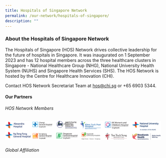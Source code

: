 ```yaml
---
title: Hospitals of Singapore Network
permalink: /our-network/hospitals-of-singapore/
description: ""
---
```

### About the Hospitals of Singapore Network 
 

The Hospitals of Singapore (HOS) Network drives collective leadership for the future of hospitals in Singapore. It was inaugurated on 1 September 2023 and has 12 hospital members across the three healthcare clusters in Singapore - National Healthcare Group (NHG), National University Health System (NUHS) and Singapore Health Services (SHS). The HOS Network is hosted by the Centre for Healthcare Innovation (CHI).

Contact HOS Network Secretariat Team at [hos@chi.sg](mailto:hos@chi.sg) or +65 6903 5344.

#### Our Partners
###### HOS Network Members
![](/images/hos%20network%20members.png)

###### Global Affiliation

